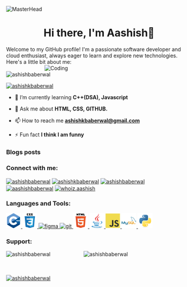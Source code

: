 ![MasterHead](https://firebasestorage.googleapis.com/v0/b/flexi-coding.appspot.com/o/dempgi7-520f8d5f-63d4-4453-8822-dbc149ae27f8.gif?alt=media&token=91c0c7b2-93c3-4029-b011-1a8703c5730d)
<h1 align="center">Hi there, I'm Aashish👋</h1>
Welcome to my GitHub profile! I'm a passionate software developer and cloud enthusiast, always eager to learn and explore new technologies. Here's a little bit about me:

<img align="right" alt="Coding" width="400" src="https://cdn.dribbble.com/users/1162077/screenshots/3848914/programmer.gif">


<p align="left"> <img src="https://komarev.com/ghpvc/?username=ashishbaberwal&label=Profile%20views&color=0e75b6&style=flat" alt="ashishbaberwal" /> </p>


<p align="left"> <a href="https://twitter.com/ashishkbaberwal" target="blank"><img src="https://img.shields.io/twitter/follow/ashishkbaberwal?logo=twitter&style=for-the-badge" alt="ashishkbaberwal" /></a> </p>

- 🌱 I’m currently learning **C++(DSA), Javascript**

- 💬 Ask me about **HTML, CSS, GITHUB.**

- 📫 How to reach me **ashishkbaberwal@gmail.com**

- ⚡ Fun fact **I think I am funny**

### Blogs posts
<!-- BLOG-POST-LIST:START -->
<!-- BLOG-POST-LIST:END -->

<h3 align="left">Connect with me:</h3>
<p align="left">
<a href="https://dev.to/ashishbaberwal" target="blank"><img align="center" src="https://raw.githubusercontent.com/rahuldkjain/github-profile-readme-generator/master/src/images/icons/Social/devto.svg" alt="ashishbaberwal" height="30" width="40" /></a>
<a href="https://twitter.com/ashishkbaberwal" target="blank"><img align="center" src="https://raw.githubusercontent.com/rahuldkjain/github-profile-readme-generator/master/src/images/icons/Social/twitter.svg" alt="ashishkbaberwal" height="30" width="40" /></a>
<a href="https://linkedin.com/in/ashishbaberwal" target="blank"><img align="center" src="https://raw.githubusercontent.com/rahuldkjain/github-profile-readme-generator/master/src/images/icons/Social/linked-in-alt.svg" alt="ashishbaberwal" height="30" width="40" /></a>
<a href="https://fb.com/aashishbaberwal" target="blank"><img align="center" src="https://raw.githubusercontent.com/rahuldkjain/github-profile-readme-generator/master/src/images/icons/Social/facebook.svg" alt="aashishbaberwal" height="30" width="40" /></a>
<a href="https://instagram.com/whoiz.aashish" target="blank"><img align="center" src="https://raw.githubusercontent.com/rahuldkjain/github-profile-readme-generator/master/src/images/icons/Social/instagram.svg" alt="whoiz.aashish" height="30" width="40" /></a>
</p>

<h3 align="left">Languages and Tools:</h3>
<p align="left"> <a href="https://www.w3schools.com/cpp/" target="_blank" rel="noreferrer"> <img src="https://raw.githubusercontent.com/devicons/devicon/master/icons/cplusplus/cplusplus-original.svg" alt="cplusplus" width="40" height="40"/> </a> <a href="https://www.w3schools.com/css/" target="_blank" rel="noreferrer"> <img src="https://raw.githubusercontent.com/devicons/devicon/master/icons/css3/css3-original-wordmark.svg" alt="css3" width="40" height="40"/> </a> <a href="https://www.figma.com/" target="_blank" rel="noreferrer"> <img src="https://www.vectorlogo.zone/logos/figma/figma-icon.svg" alt="figma" width="40" height="40"/> </a> <a href="https://git-scm.com/" target="_blank" rel="noreferrer"> <img src="https://www.vectorlogo.zone/logos/git-scm/git-scm-icon.svg" alt="git" width="40" height="40"/> </a> <a href="https://www.w3.org/html/" target="_blank" rel="noreferrer"> <img src="https://raw.githubusercontent.com/devicons/devicon/master/icons/html5/html5-original-wordmark.svg" alt="html5" width="40" height="40"/> </a> <a href="https://www.java.com" target="_blank" rel="noreferrer"> <img src="https://raw.githubusercontent.com/devicons/devicon/master/icons/java/java-original.svg" alt="java" width="40" height="40"/> </a> <a href="https://developer.mozilla.org/en-US/docs/Web/JavaScript" target="_blank" rel="noreferrer"> <img src="https://raw.githubusercontent.com/devicons/devicon/master/icons/javascript/javascript-original.svg" alt="javascript" width="40" height="40"/> </a> <a href="https://www.mysql.com/" target="_blank" rel="noreferrer"> <img src="https://raw.githubusercontent.com/devicons/devicon/master/icons/mysql/mysql-original-wordmark.svg" alt="mysql" width="40" height="40"/> </a> <a href="https://www.python.org" target="_blank" rel="noreferrer"> <img src="https://raw.githubusercontent.com/devicons/devicon/master/icons/python/python-original.svg" alt="python" width="40" height="40"/> </a> </p>

<h3 align="left">Support:</h3>
<p><a href="https://www.buymeacoffee.com/ashishbaberwal"> <img align="left" src="https://cdn.buymeacoffee.com/buttons/v2/default-yellow.png" height="50" width="210" alt="ashishbaberwal" /></a><a href="https://ko-fi.com/ashishbaberwal"> <img align="left" src="https://cdn.ko-fi.com/cdn/kofi3.png?v=3" height="50" width="210" alt="ashishbaberwal" /></a></p><br><br><br>

<p align="left"> <a href="https://github.com/ryo-ma/github-profile-trophy"><img src="https://github-profile-trophy.vercel.app/?username=ashishbaberwal" alt="ashishbaberwal" /></a> </p>


<!--<p><img align="left" src="https://github-readme-stats.vercel.app/api/top-langs?username=ashishbaberwal&show_icons=true&locale=en&layout=compact" alt="ashishbaberwal" /></p>

<p>&nbsp;<img align="center" src="https://github-readme-stats.vercel.app/api?username=ashishbaberwal&show_icons=true&locale=en" alt="ashishbaberwal" /></p>

<p><img align="center" src="https://github-readme-streak-stats.herokuapp.com/?user=ashishbaberwal&" alt="ashishbaberwal" /></p> -->
